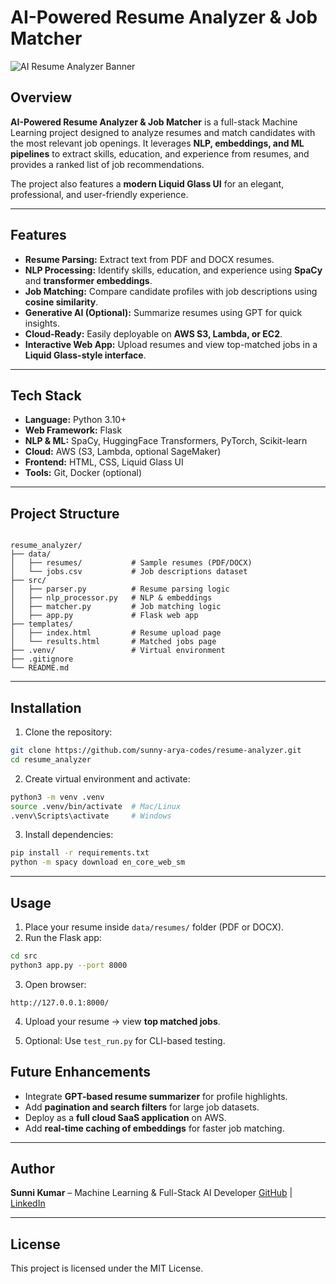 
# AI-Powered Resume Analyzer & Job Matcher

![AI Resume Analyzer Banner](https://images.unsplash.com/photo-1519389950473-47ba0277781c?auto=format&fit=crop&w=1950&q=80)

## Overview

**AI-Powered Resume Analyzer & Job Matcher** is a full-stack Machine Learning project designed to analyze resumes and match candidates with the most relevant job openings. It leverages **NLP, embeddings, and ML pipelines** to extract skills, education, and experience from resumes, and provides a ranked list of job recommendations.  

The project also features a **modern Liquid Glass UI** for an elegant, professional, and user-friendly experience.

---

## Features

- **Resume Parsing:** Extract text from PDF and DOCX resumes.  
- **NLP Processing:** Identify skills, education, and experience using **SpaCy** and **transformer embeddings**.  
- **Job Matching:** Compare candidate profiles with job descriptions using **cosine similarity**.  
- **Generative AI (Optional):** Summarize resumes using GPT for quick insights.  
- **Cloud-Ready:** Easily deployable on **AWS S3, Lambda, or EC2**.  
- **Interactive Web App:** Upload resumes and view top-matched jobs in a **Liquid Glass-style interface**.  

---

## Tech Stack

- **Language:** Python 3.10+  
- **Web Framework:** Flask  
- **NLP & ML:** SpaCy, HuggingFace Transformers, PyTorch, Scikit-learn  
- **Cloud:** AWS (S3, Lambda, optional SageMaker)  
- **Frontend:** HTML, CSS, Liquid Glass UI  
- **Tools:** Git, Docker (optional)  

---

## Project Structure

```

resume_analyzer/
├── data/
│   ├── resumes/           # Sample resumes (PDF/DOCX)
│   └── jobs.csv           # Job descriptions dataset
├── src/
│   ├── parser.py          # Resume parsing logic
│   ├── nlp_processor.py   # NLP & embeddings
│   ├── matcher.py         # Job matching logic
│   ├── app.py             # Flask web app
├── templates/
│   ├── index.html         # Resume upload page
│   └── results.html       # Matched jobs page
├── .venv/                 # Virtual environment
├── .gitignore
└── README.md

````

---

## Installation

1. Clone the repository:

```bash
git clone https://github.com/sunny-arya-codes/resume-analyzer.git
cd resume_analyzer
````

2. Create virtual environment and activate:

```bash
python3 -m venv .venv
source .venv/bin/activate  # Mac/Linux
.venv\Scripts\activate     # Windows
```

3. Install dependencies:

```bash
pip install -r requirements.txt
python -m spacy download en_core_web_sm
```

---

## Usage

1. Place your resume inside `data/resumes/` folder (PDF or DOCX).
2. Run the Flask app:

```bash
cd src
python3 app.py --port 8000
```

3. Open browser:

```
http://127.0.0.1:8000/
```

4. Upload your resume → view **top matched jobs**.

5. Optional: Use `test_run.py` for CLI-based testing.

## Future Enhancements

* Integrate **GPT-based resume summarizer** for profile highlights.
* Add **pagination and search filters** for large job datasets.
* Deploy as a **full cloud SaaS application** on AWS.
* Add **real-time caching of embeddings** for faster job matching.

---

## Author

**Sunni Kumar** – Machine Learning & Full-Stack AI Developer
[GitHub](https://github.com/sunny-arya-codes) | [LinkedIn](https://www.linkedin.com/in/sunni-kumar/)

---

## License

This project is licensed under the MIT License.
